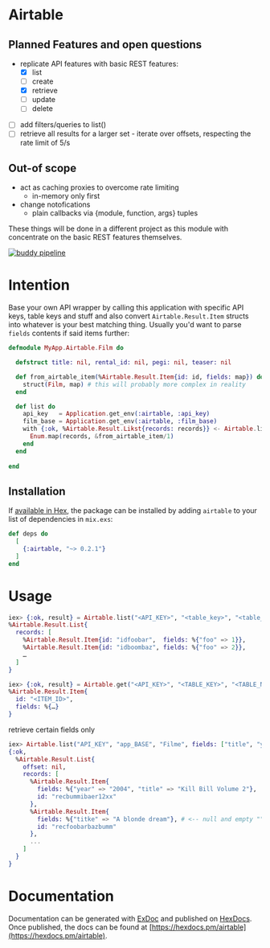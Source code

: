 # Airtable

## Planned Features and open questions

- replicate API features with basic REST features:
  * [x] list
  * [ ] create
  * [x] retrieve
  * [ ] update
  * [ ] delete
- [ ] add filters/queries to list()
- [ ] retrieve all results for a larger set - iterate over offsets, respecting the rate limit of 5/s

## Out-of scope

- act as caching proxies to overcome rate limiting
  * in-memory only first
- change notofications
  * plain callbacks via {module, function, args} tuples
  
These things will be done in a different project as this module with concentrate
on the basic REST features themselves.

[![buddy pipeline](https://app.buddy.works/zwoelf/elixir-airtable-client/pipelines/pipeline/199738/badge.svg?token=fb70ba265872a7640649f628ae57a3dae87c2cb21b49f078558379a232e50968 "buddy pipeline")](https://app.buddy.works/zwoelf/elixir-airtable-client/pipelines/pipeline/199738)

# Intention

Base your own API wrapper by calling this application with specific API keys,
table keys and stuff and also convert `Airtable.Result.Item` structs into
whatever is your best matching thing. Usually you'd want to parse `fields`
contents if said items further:

```elixir
defmodule MyApp.Airtable.Film do

  defstruct title: nil, rental_id: nil, pegi: nil, teaser: nil

  def from_airtable_item(%Airtable.Result.Item{id: id, fields: map}) do
    struct(Film, map) # this will probably more complex in reality
  end

  def list do
    api_key   = Application.get_env(:airtable, :api_key)
    film_base = Application.get_env(:airtable, :film_base)
    with {:ok, %Airtable.Result.Likst{records: records}} <- Airtable.list(api_key, film_base, "films") do
      Enum.map(records, &from_airtable_item/1)
    end
  end
    
end
```

## Installation

If [available in Hex](https://hex.pm/docs/publish), the package can be installed
by adding `airtable` to your list of dependencies in `mix.exs`:

```elixir
def deps do
  [
    {:airtable, "~> 0.2.1"}
  ]
end
```
# Usage

```elixir
iex> {:ok, result} = Airtable.list("<API_KEY>", "<table_key>", "<table_name>")
%Airtable.Result.List{
  records: [
    %Airtable.Result.Item{id: "idfoobar",  fields: %{"foo" => 1}},
    %Airtable.Result.Item{id: "idboombaz", fields: %{"foo" => 2}},
    …
  ]
}

iex> {:ok, result} = Airtable.get("<API_KEY>", "<TABLE_KEY>", "<TABLE_NAME>", "<ITEM_ID>")
%Airtable.Result.Item{
  id: "<ITEM_ID>",
  fields: %{…}
}
```

retrieve certain fields only

```elixir
iex> Airtable.list("API_KEY", "app_BASE", "Filme", fields: ["title", "year"])
{:ok,
  %Airtable.Result.List{
    offset: nil,
    records: [
      %Airtable.Result.Item{
        fields: %{"year" => "2004", "title" => "Kill Bill Volume 2"},
        id: "recbummibaer12xx"
      },
      %Airtable.Result.Item{
        fields: %{"titke" => "A blonde dream"}, # <-- null and empty "" values will be removed by Airtable itself!
        id: "recfoobarbazbumm"
      },
      ...
    ]
  }
}
```

# Documentation

Documentation can be generated with [ExDoc](https://github.com/elixir-lang/ex_doc)
and published on [HexDocs](https://hexdocs.pm). Once published, the docs can
be found at [https://hexdocs.pm/airtable](https://hexdocs.pm/airtable).

